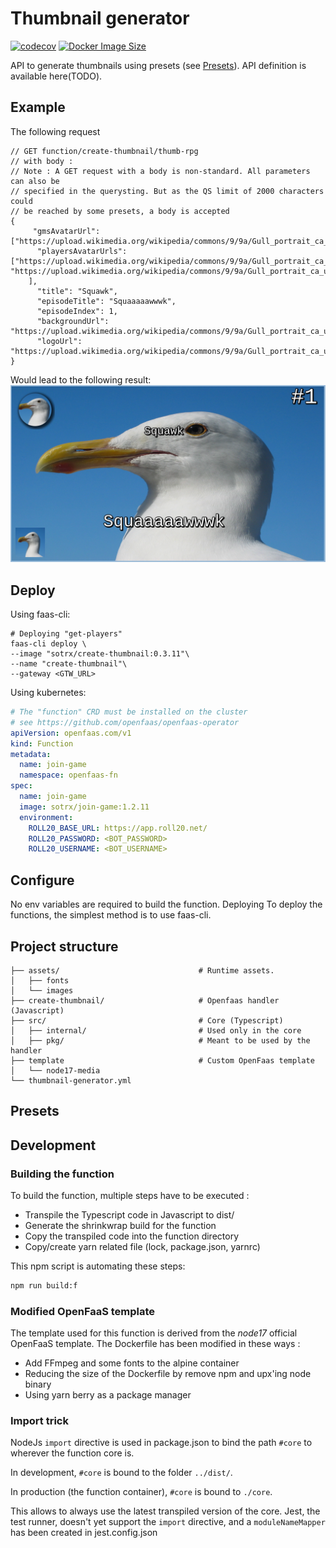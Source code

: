 # Thumbnail generator
[![codecov](https://codecov.io/gh/SoTrxII/thumbnail-generator/branch/master/graph/badge.svg?token=GXIJLNIW7S)](https://codecov.io/gh/SoTrxII/thumbnail-generator)
[![Docker Image Size](https://badgen.net/docker/size/sotrx/create-thumbnail/0.3.11?icon=docker&label=create-thumbnail)](https://hub.docker.com/r/sotrx/create-thumbnail/)

API to generate thumbnails using presets (see [Presets](#presets)).
API definition is available here(TODO).

## Example 
The following request 
```json5
// GET function/create-thumbnail/thumb-rpg
// with body :
// Note : A GET request with a body is non-standard. All parameters can also be
// specified in the querysting. But as the QS limit of 2000 characters could
// be reached by some presets, a body is accepted
{
     "gmsAvatarUrl": ["https://upload.wikimedia.org/wikipedia/commons/9/9a/Gull_portrait_ca_usa.jpg"],
      "playersAvatarUrls": ["https://upload.wikimedia.org/wikipedia/commons/9/9a/Gull_portrait_ca_usa.jpg", "https://upload.wikimedia.org/wikipedia/commons/9/9a/Gull_portrait_ca_usa.jpg"
    ],
      "title": "Squawk",
      "episodeTitle": "Squaaaaawwwk",
      "episodeIndex": 1,
      "backgroundUrl": "https://upload.wikimedia.org/wikipedia/commons/9/9a/Gull_portrait_ca_usa.jpg",
      "logoUrl": "https://upload.wikimedia.org/wikipedia/commons/9/9a/Gull_portrait_ca_usa.jpg"
}
```
Would lead to the following result:
![](assets/images/sample-rpg-thumbnail.png)

## Deploy
Using faas-cli:
```shell 
# Deploying "get-players"
faas-cli deploy \
--image "sotrx/create-thumbnail:0.3.11"\
--name "create-thumbnail"\
--gateway <GTW_URL>
```

Using kubernetes:

```yml
# The "function" CRD must be installed on the cluster
# see https://github.com/openfaas/openfaas-operator
apiVersion: openfaas.com/v1
kind: Function
metadata:
  name: join-game
  namespace: openfaas-fn
spec:
  name: join-game
  image: sotrx/join-game:1.2.11
  environment:
    ROLL20_BASE_URL: https://app.roll20.net/
    ROLL20_PASSWORD: <BOT_PASSWORD>
    ROLL20_USERNAME: <BOT_USERNAME>
```

## Configure

No env variables are required to build the function.
Deploying
To deploy the functions, the simplest method is to use faas-cli.



## Project structure
```shell
├── assets/                               # Runtime assets.
│   ├── fonts
│   └── images
├── create-thumbnail/                     # Openfaas handler (Javascript)
├── src/                                  # Core (Typescript)
│   ├── internal/                         # Used only in the core
│   ├── pkg/                              # Meant to be used by the handler
├── template                              # Custom OpenFaas template
│   └── node17-media
└── thumbnail-generator.yml
```


## Presets

## Development

###  Building the function


To build the function, multiple steps have to be executed :
- Transpile the Typescript code in Javascript to dist/
- Generate the shrinkwrap build for the function
- Copy the transpiled code into the function directory
- Copy/create yarn related file (lock, package.json, yarnrc)

This npm script is automating these steps:
```sh 
npm run build:f
```

### Modified OpenFaaS template

The template used for this function is derived from the *node17* official OpenFaaS template.
The Dockerfile has been modified in these ways :
- Add FFmpeg and some fonts to the alpine container
- Reducing the size of the Dockerfile by remove npm and upx'ing node binary
- Using yarn berry as a package manager

### Import trick

NodeJs `import` directive is used in package.json to bind the path `#core` to wherever the function core is.

In development, `#core` is bound to the folder `../dist/`.

In production (the function container), `#core` is bound to `./core`.

This allows to always use the latest transpiled version of the core. 
Jest, the test runner, doesn't yet support the `import` directive, and a `moduleNameMapper` has been created in jest.config.json
